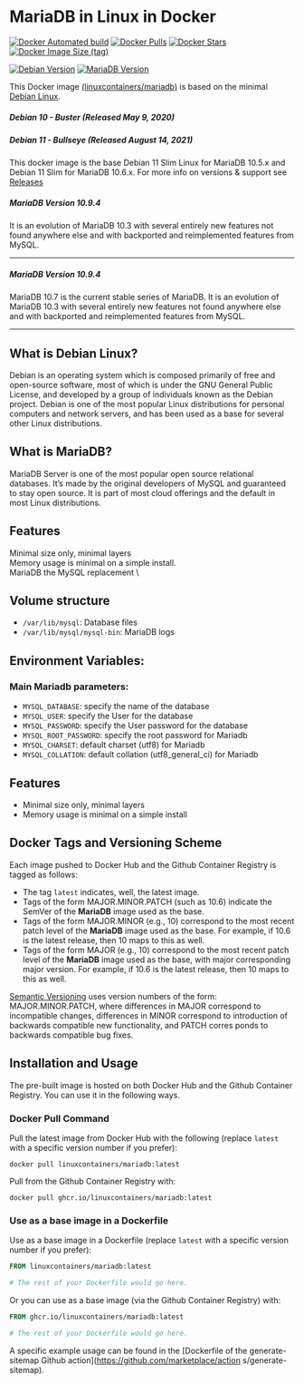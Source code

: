 # MariaDB in Linux in Docker

[![Docker Automated build](https://img.shields.io/docker/automated/linuxcontainers/mariadb.svg?style=for-the-badge&logo=docker)](https://hub.docker.com/r/linuxcontainers/mariadb/)
[![Docker Pulls](https://img.shields.io/docker/pulls/linuxcontainers/mariadb.svg?style=for-the-badge&logo=docker)](https://hub.docker.com/r/linuxcontainers/mariadb/)
[![Docker Stars](https://img.shields.io/docker/stars/linuxcontainers/mariadb.svg?style=for-the-badge&logo=docker)](https://hub.docker.com/r/linuxcontainers/mariadb/)
[![Docker Image Size (tag)](https://img.shields.io/docker/image-size/linuxcontainers/mariadb?logo=docker&style=for-the-badge)](https://hub.docker.com/r/linuxcontainers/mariadb/)

[![Debian Version](https://img.shields.io/badge/Debian%20version-v11.3.0-green.svg?style=for-the-badge)](https://debian.org/)
[![MariaDB Version](https://img.shields.io/badge/MariaDB%20version-v10.9.4-green.svg?style=for-the-badge)](https://mariadb.org/)

This Docker image [(linuxcontainers/mariadb)](https://hub.docker.com/r/linuxcontainers/mariadb/) is based on the minimal [Debian Linux](https://mariadb.org/).

##### Debian 10 - Buster (Released May 9, 2020)
##### Debian 11 - Bullseye (Released August 14, 2021)

This docker image is the base Debian 11 Slim Linux for MariaDB 10.5.x and Debian 11 Slim for MariaDB 10.6.x. For more info on versions & support see [Releases](https://wiki.debian.org/DebianStable)

##### MariaDB Version 10.9.4

It is an evolution of MariaDB 10.3 with several entirely new features not found anywhere else and with backported and reimplemented features from MySQL.

----
##### MariaDB Version 10.9.4

MariaDB 10.7 is the current stable series of MariaDB. It is an evolution of MariaDB 10.3 with several entirely new features not found anywhere else and with backported and reimplemented features from MySQL.

----

## What is Debian Linux?
Debian is an operating system which is composed primarily of free and open-source software, most of which is under the GNU General Public License, and developed by a group of individuals known as the Debian project. Debian is one of the most popular Linux distributions for personal computers and network servers, and has been used as a base for several other Linux distributions.

## What is MariaDB?
MariaDB Server is one of the most popular open source relational databases. It’s made by the original developers of MySQL and guaranteed to stay open source. It is part of most cloud offerings and the default in most Linux distributions.

## Features

Minimal size only, minimal layers \
Memory usage is minimal on a simple install. \
MariaDB the MySQL replacement \

## Volume structure

* `/var/lib/mysql`: Database files
* `/var/lib/mysql/mysql-bin`: MariaDB logs

## Environment Variables:

### Main Mariadb parameters:
* `MYSQL_DATABASE`: specify the name of the database
* `MYSQL_USER`: specify the User for the database
* `MYSQL_PASSWORD`: specify the User password for the database
* `MYSQL_ROOT_PASSWORD`: specify the root password for Mariadb
* `MYSQL_CHARSET`: default charset (utf8) for Mariadb
* `MYSQL_COLLATION`: default collation (utf8_general_ci) for Mariadb

## Features

* Minimal size only, minimal layers
* Memory usage is minimal on a simple install

## Docker Tags and Versioning Scheme

Each image pushed to Docker Hub and the Github Container Registry is tagged as follows:
* The tag `latest` indicates, well, the latest image.
* Tags of the form MAJOR.MINOR.PATCH (such as 10.6) indicate the SemVer of 
  the __MariaDB__ image used as the base.
* Tags of the form MAJOR.MINOR (e.g., 10) correspond to the most recent patch level of
  the __MariaDB__ image used as the base. For example, if 10.6 is the latest
  release, then 10 maps to this as well.
* Tags of the form MAJOR (e.g., 10) correspond to the most recent patch level of
  the __MariaDB__ image used as the base, with major corresponding major version. 
  For example, if 10.6 is the latest release, then 10 maps to this as well.

[Semantic Versioning](https://semver.org/) uses version numbers of the form: MAJOR.MINOR.PATCH, where differences in MAJOR correspond
 to incompatible changes, differences in MINOR correspond to introduction of backwards compatible new functionality, and PATCH corres
ponds to backwards compatible bug fixes.


## Installation and Usage

The pre-built image is hosted on both Docker Hub and the Github Container Registry. You can use it in the following ways.

### Docker Pull Command

Pull the latest image from Docker Hub with the following (replace `latest` with 
a specific version number if you prefer):

```
docker pull linuxcontainers/mariadb:latest
```

Pull from the Github Container Registry with:

```
docker pull ghcr.io/linuxcontainers/mariadb:latest
```


### Use as a base image in a Dockerfile

Use as a base image in a Dockerfile (replace `latest` with 
a specific version number if you prefer):

```Dockerfile
FROM linuxcontainers/mariadb:latest

# The rest of your Dockerfile would go here.
```

Or you can use as a base image (via the Github Container Registry) with:

```Dockerfile
FROM ghcr.io/linuxcontainers/mariadb:latest

# The rest of your Dockerfile would go here.
```

A specific example usage can be found in the [Dockerfile of the generate-sitemap Github action](https://github.com/marketplace/action
s/generate-sitemap).


